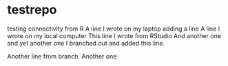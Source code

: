# testrepo
testing connectivity from R
A line I wrote on my laptop
adding a line
A line I wrote on my local computer
This line I wrote from RStudio
And another one
and yet another one
I branched out and added this line.

Another line from branch.
Another one
